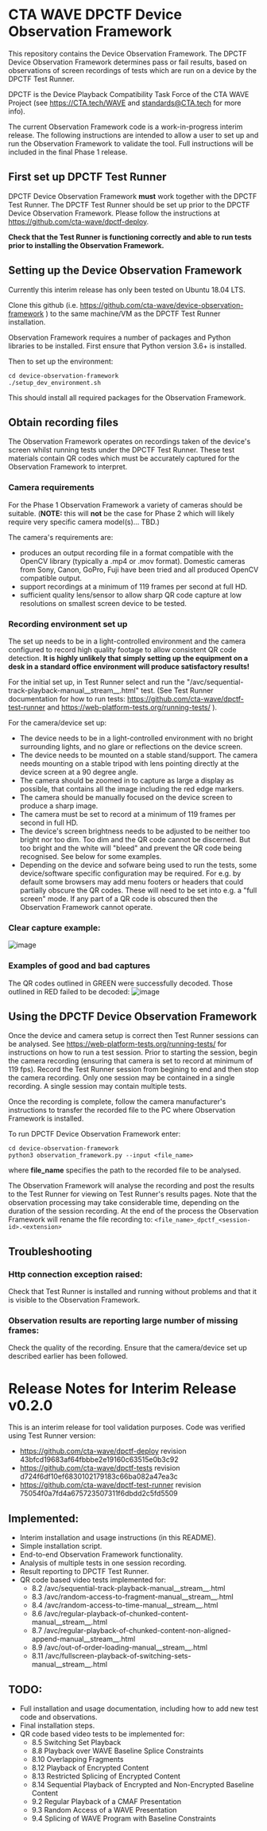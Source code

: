 # CTA WAVE DPCTF Device Observation Framework

This repository contains the Device Observation Framework.
The DPCTF Device Observation Framework determines pass or fail results, based on observations of screen recordings of tests which are run on a device by the DPCTF Test Runner.

DPCTF is the Device Playback Compatibility Task Force of the CTA WAVE Project (see https://CTA.tech/WAVE and standards@CTA.tech for more info).

The current Observation Framework code is a work-in-progress interim release. The following instructions are intended to allow a user to set up and run the Observation Framework to validate the tool. Full instructions will be included in the final Phase 1 release.

## First set up DPCTF Test Runner

DPCTF Device Observation Framework **must** work together with the DPCTF Test Runner.
The DPCTF Test Runner should be set up prior to the DPCTF Device Observation Framework.
Please follow the instructions at https://github.com/cta-wave/dpctf-deploy.

**Check that the Test Runner is functioning correctly and able to run tests prior to installing the Observation Framework.**

## Setting up the Device Observation Framework

Currently this interim release has only been tested on Ubuntu 18.04 LTS.

Clone this github (i.e. https://github.com/cta-wave/device-observation-framework ) to the same machine/VM as the DPCTF Test Runner installation.

Observation Framework requires a number of packages and Python libraries to be installed.
First ensure that Python version 3.6+ is installed.

Then to set up the environment:

```shell
cd device-observation-framework
./setup_dev_environment.sh
```

This should install all required packages for the Observation Framework.


## Obtain recording files

The Observation Framework operates on recordings taken of the device's screen whilst running tests under the DPCTF Test Runner. These test materials contain QR codes which must be accurately captured for the Observation Framework to interpret.

### Camera requirements
For the Phase 1 Observation Framework a variety of cameras should be suitable. (**NOTE:** this will **not** be the case for Phase 2 which will likely require very specific camera model(s)... TBD.)

The camera's requirements are:
* produces an output recording file in a format compatible with the OpenCV library (typically a .mp4 or .mov format). Domestic cameras from Sony, Canon, GoPro, Fuji have been tried and all produced OpenCV compatible output.
* support recordings at a minimum of 119 frames per second at full HD.
* sufficient quality lens/sensor to allow sharp QR code capture at low resolutions on smallest screen device to be tested.

### Recording environment set up
The set up needs to be in a light-controlled environment and the camera configured to record high quality footage to allow consistent QR code detection. **It is highly unlikely that simply setting up the equipment on a desk in a standard office environment will produce satisfactory results!**

For the initial set up, in Test Runner select and run the "/avc/sequential-track-playback-manual__stream__.html" test. (See Test Runner documentation for how to run tests: https://github.com/cta-wave/dpctf-test-runner and https://web-platform-tests.org/running-tests/ ).

For the camera/device set up:
* The device needs to be in a light-controlled environment with no bright surrounding lights, and no glare or reflections on the device screen.
* The device needs to be mounted on a stable stand/support. The camera needs mounting on a stable tripod with lens pointing directly at the device screen at a 90 degree angle.
* The camera should be zoomed in to capture as large a display as possible, that contains all the image including the red edge markers.
* The camera should be manually focused on the device screen to produce a sharp image.
* The camera must be set to record at a minimum of 119 frames per second in full HD.
* The device's screen brightness needs to be adjusted to be neither too bright nor too dim. Too dim and the QR code cannot be discerned. But too bright and the white will "bleed" and prevent the QR code being recognised. See below for some examples.
* Depending on the device and sofware being used to run the tests, some device/software specific configuration may be required. For e.g. by default some browsers may add menu footers or headers that could partially obscure the QR codes. These will need to be set into e.g. a "full screen" mode. If any part of a QR code is obscured then the Observation Framework cannot operate.

### **Clear capture example:**

![image](images/good_capture_example.png)

### **Examples of good and bad captures**
The QR codes outlined in GREEN were successfully decoded. Those outlined in RED failed to be decoded:
![image](images/good_and_bad_capture_example.png)


## Using the DPCTF Device Observation Framework
Once the device and camera setup is correct then Test Runner sessions can be analysed. See https://web-platform-tests.org/running-tests/ for instructions on how to run a test session. Prior to starting the session, begin the camera recording (ensuring that camera is set to record at minimum of 119 fps). Record the Test Runner session from begining to end and then stop the camera recording. Only one session may be contained in a single recording. A single session may contain multiple tests.

Once the recording is complete, follow the camera manufacturer's instructions to transfer the recorded file to the PC where Observation Framework is installed.

To run DPCTF Device Observation Framework enter:

```shell
cd device-observation-framework
python3 observation_framework.py --input <file_name>
```
where **file_name** specifies the path to the recorded file to be analysed.

The Observation Framework will analyse the recording and post the results to the Test Runner for viewing on Test Runner's results pages. Note that the observation processing may take considerable time, depending on the duration of the session recording.
At the end of the process the Observation Framework will rename the file recording to:
```<file_name>_dpctf_<session-id>.<extension>```

## Troubleshooting

### Http connection exception raised:
Check that Test Runner is installed and running without problems and that it is visible to the Observation Framework.

### Observation results are reporting large number of missing frames:
Check the quality of the recording. Ensure that the camera/device set up described earlier has been followed.

# Release Notes for Interim Release v0.2.0

This is an interim release for tool validation purposes.
Code was verified using Test Runner version:
* https://github.com/cta-wave/dpctf-deploy revision 43bfcd19683af64fbbbe2e19160c63515e0b3c92
* https://github.com/cta-wave/dpctf-tests revision d724f6df10ef6830102179183c66ba082a47ea3c
* https://github.com/cta-wave/dpctf-test-runner revision 75054f0a7fd4a675723507311f6dbdd2c5fd5509


## Implemented:
* Interim installation and usage instructions (in this README).
* Simple installation script.
* End-to-end Observation Framework functionality.
* Analysis of multiple tests in one session recording.
* Result reporting to DPCTF Test Runner.
* QR code based video tests implemented for:
  * 8.2  /avc/sequential-track-playback-manual__stream__.html
  * 8.3  /avc/random-access-to-fragment-manual__stream__.html
  * 8.4  /avc/random-access-to-time-manual__stream__.html
  * 8.6  /avc/regular-playback-of-chunked-content-manual__stream__.html
  * 8.7  /avc/regular-playback-of-chunked-content-non-aligned-append-manual__stream__.html
  * 8.9  /avc/out-of-order-loading-manual__stream__.html
  * 8.11 /avc/fullscreen-playback-of-switching-sets-manual__stream__.html
 

## TODO:
* Full installation and usage documentation, including how to add new test code and observations.
* Final installation steps.
* QR code based video tests to be implemented for:
  * 8.5 Switching Set Playback
  * 8.8 Playback over WAVE Baseline Splice Constraints
  * 8.10 Overlapping Fragments
  * 8.12 Playback of Encrypted Content
  * 8.13 Restricted Splicing of Encrypted Content
  * 8.14 Sequential Playback of Encrypted and Non-Encrypted Baseline Content
  * 9.2 Regular Playback of a CMAF Presentation
  * 9.3 Random Access of a WAVE Presentation
  * 9.4 Splicing of WAVE Program with Baseline Constraints

